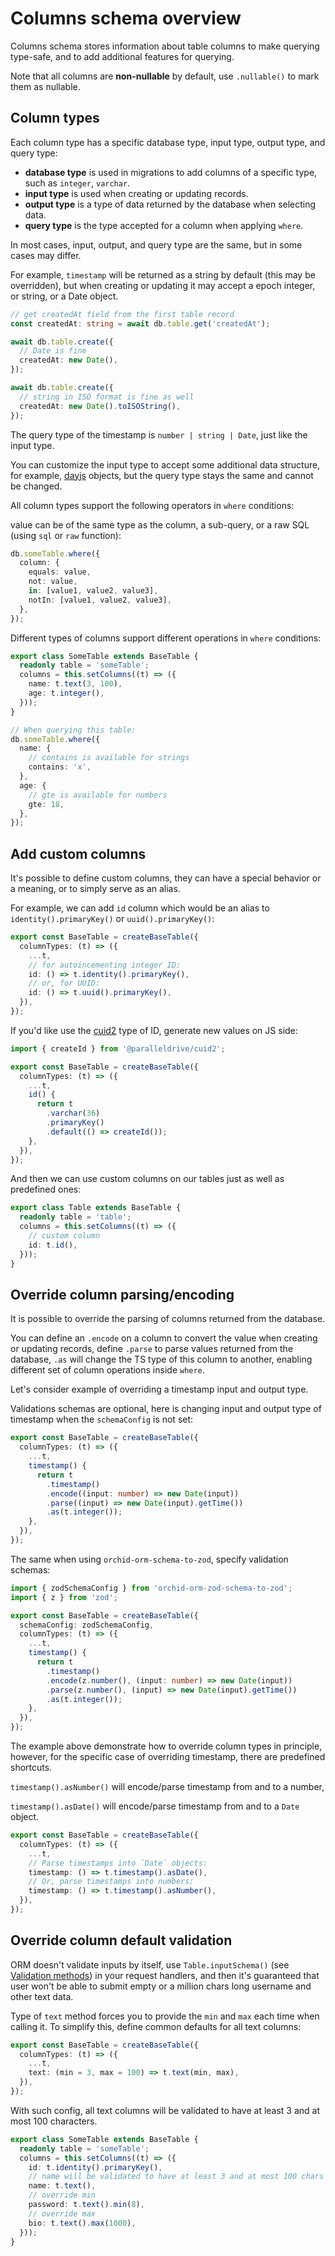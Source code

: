 # Columns schema overview

Columns schema stores information about table columns to make querying type-safe, and to add additional features for querying.

Note that all columns are **non-nullable** by default, use `.nullable()` to mark them as nullable.

## Column types

Each column type has a specific database type, input type, output type, and query type:

- **database type** is used in migrations to add columns of a specific type, such as `integer`, `varchar`.
- **input type** is used when creating or updating records.
- **output type** is a type of data returned by the database when selecting data.
- **query type** is the type accepted for a column when applying `where`.

In most cases, input, output, and query type are the same, but in some cases may differ.

For example, `timestamp` will be returned as a string by default (this may be overridden), but when creating or updating it may accept a epoch integer, or string, or a Date object.

```ts
// get createdAt field from the first table record
const createdAt: string = await db.table.get('createdAt');

await db.table.create({
  // Date is fine
  createdAt: new Date(),
});

await db.table.create({
  // string in ISO format is fine as well
  createdAt: new Date().toISOString(),
});
```

The query type of the timestamp is `number | string | Date`, just like the input type.

You can customize the input type to accept some additional data structure, for example, [dayjs](https://day.js.org/) objects,
but the query type stays the same and cannot be changed.

All column types support the following operators in `where` conditions:

value can be of the same type as the column, a sub-query, or a raw SQL (using `sql` or `raw` function):

```ts
db.someTable.where({
  column: {
    equals: value,
    not: value,
    in: [value1, value2, value3],
    notIn: [value1, value2, value3],
  },
});
```

Different types of columns support different operations in `where` conditions:

```ts
export class SomeTable extends BaseTable {
  readonly table = 'someTable';
  columns = this.setColumns((t) => ({
    name: t.text(3, 100),
    age: t.integer(),
  }));
}

// When querying this table:
db.someTable.where({
  name: {
    // contains is available for strings
    contains: 'x',
  },
  age: {
    // gte is available for numbers
    gte: 18,
  },
});
```

## Add custom columns

It's possible to define custom columns, they can have a special behavior or a meaning, or to simply serve as an alias.

For example, we can add `id` column which would be an alias to `identity().primaryKey()` or `uuid().primaryKey()`:

```ts
export const BaseTable = createBaseTable({
  columnTypes: (t) => ({
    ...t,
    // for autoincementing integer ID:
    id: () => t.identity().primaryKey(),
    // or, for UUID:
    id: () => t.uuid().primaryKey(),
  }),
});
```

If you'd like use the [cuid2](https://github.com/paralleldrive/cuid2) type of ID, generate new values on JS side:

```ts
import { createId } from '@paralleldrive/cuid2';

export const BaseTable = createBaseTable({
  columnTypes: (t) => ({
    ...t,
    id() {
      return t
        .varchar(36)
        .primaryKey()
        .default(() => createId());
    },
  }),
});
```

And then we can use custom columns on our tables just as well as predefined ones:

```ts
export class Table extends BaseTable {
  readonly table = 'table';
  columns = this.setColumns((t) => ({
    // custom column
    id: t.id(),
  }));
}
```

## Override column parsing/encoding

It is possible to override the parsing of columns returned from the database.

You can define an `.encode` on a column to convert the value when creating or updating records,
define `.parse` to parse values returned from the database,
`.as` will change the TS type of this column to another, enabling different set of column operations inside `where`.

Let's consider example of overriding a timestamp input and output type.

Validations schemas are optional, here is changing input and output type of timestamp when the `schemaConfig` is not set:

```ts
export const BaseTable = createBaseTable({
  columnTypes: (t) => ({
    ...t,
    timestamp() {
      return t
        .timestamp()
        .encode((input: number) => new Date(input))
        .parse((input) => new Date(input).getTime())
        .as(t.integer());
    },
  }),
});
```

The same when using `orchid-orm-schema-to-zod`, specify validation schemas:

```ts
import { zodSchemaConfig } from 'orchid-orm-zod-schema-to-zod';
import { z } from 'zod';

export const BaseTable = createBaseTable({
  schemaConfig: zodSchemaConfig,
  columnTypes: (t) => ({
    ...t,
    timestamp() {
      return t
        .timestamp()
        .encode(z.number(), (input: number) => new Date(input))
        .parse(z.number(), (input) => new Date(input).getTime())
        .as(t.integer());
    },
  }),
});
```

The example above demonstrate how to override column types in principle,
however, for the specific case of overriding timestamp, there are predefined shortcuts.

`timestamp().asNumber()` will encode/parse timestamp from and to a number,

`timestamp().asDate()` will encode/parse timestamp from and to a `Date` object.

```ts
export const BaseTable = createBaseTable({
  columnTypes: (t) => ({
    ...t,
    // Parse timestamps into `Date` objects:
    timestamp: () => t.timestamp().asDate(),
    // Or, parse timestamps into numbers:
    timestamp: () => t.timestamp().asNumber(),
  }),
});
```

## Override column default validation

ORM doesn't validate inputs by itself,
use `Table.inputSchema()` (see [Validation methods](/guide/columns-validation-methods.html)) in your request handlers,
and then it's guaranteed that user won't be able to submit empty or a million chars long username and other text data.

Type of `text` method forces you to provide the `min` and `max` each time when calling it. To simplify this, define common defaults for all text columns:

```ts
export const BaseTable = createBaseTable({
  columnTypes: (t) => ({
    ...t,
    text: (min = 3, max = 100) => t.text(min, max),
  }),
});
```

With such config, all text columns will be validated to have at least 3 and at most 100 characters.

```ts
export class SomeTable extends BaseTable {
  readonly table = 'someTable';
  columns = this.setColumns((t) => ({
    id: t.identity().primaryKey(),
    // name will be validated to have at least 3 and at most 100 chars
    name: t.text(),
    // override min
    password: t.text().min(8),
    // override max
    bio: t.text().max(1000),
  }));
}
```
